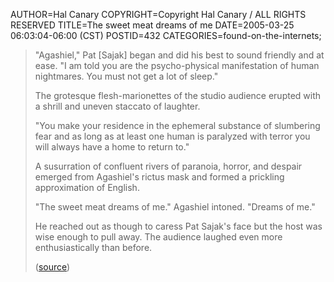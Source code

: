 AUTHOR=Hal Canary
COPYRIGHT=Copyright Hal Canary / ALL RIGHTS RESERVED
TITLE=The sweet meat dreams of me
DATE=2005-03-25 06:03:04-06:00 (CST)
POSTID=432
CATEGORIES=found-on-the-internets;

> "Agashiel," Pat \[Sajak\] began and did his best to sound friendly and at ease. "I am told you are the psycho-physical manifestation of human nightmares. You must not get a lot of sleep."
> 
> The grotesque flesh-marionettes of the studio audience erupted with a shrill and uneven staccato of laughter.
> 
> "You make your residence in the ephemeral substance of slumbering fear and as long as at least one human is paralyzed with terror you will always have a home to return to."
> 
> A susurration of confluent rivers of paranoia, horror, and despair emerged from Agashiel's rictus mask and formed a prickling approximation of English.
> 
> "The sweet meat dreams of me." Agashiel intoned. "Dreams of me."
> 
> He reached out as though to caress Pat Sajak's face but the host was wise enough to pull away. The audience laughed even more enthusiastically than before.
> 
> ([source](http://www.somethingawful.com/))

